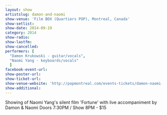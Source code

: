 ```yaml
---
layout: show
artistslug: damon-and-naomi
show-venue: 'Film BOX (Quartiers POP), Montreal, Canada'
show-setlist: 
show-date: 2014-09-19
category: 2014
show-radio: 
show-lastfm: 
show-cancelled: 
performers: [
  "Damon Krukowski - guitar/vocals",
  "Naomi Yang - keyboards/vocals"
  ]
facebook-event-url: 
show-poster-url: 
show-ticket-url: 
show-venue-website: 'http://popmontreal.com/events-tickets/damon-naomi-fortune-a-silent-film-directed-by-musician-naomi-yang-with-original-soundtrack-by-her-band-damon-naomi/'
show-additional: 
---
```

Showing of Naomi Yang's silent film 'Fortune' with live accompaniment by Damon & Naomi Doors 7:30PM / Show 8PM - $15